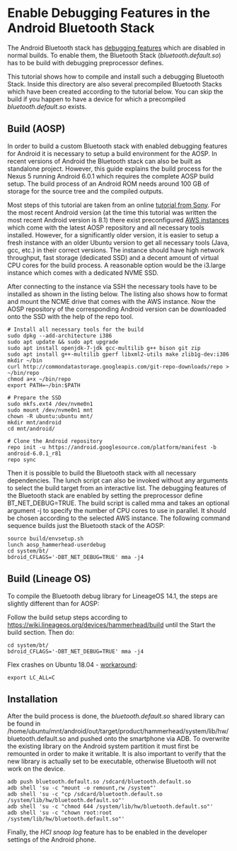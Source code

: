 Enable Debugging Features in the Android Bluetooth Stack
========================================================

The Android Bluetooth stack has [debugging features](https://chromium.googlesource.com/aosp/platform/system/bt/+/master/doc/network_ports.md)
which are disabled in normal builds. To enable them, the Bluetooth Stack
(*bluetooth.default.so*) has to be build with debugging preprocessor defines.

This tutorial shows how to compile and install such a debugging Bluetooth Stack.
Inside this directory are also several precompiled Bluetooth Stacks which have
been created according to the tutorial below. You can skip the build if you
happen to have a device for which a precompiled *bluetooth.default.so* exists.


Build (AOSP)
------------

In order to build a custom Bluetooth stack with enabled debugging features for
Android it is necessary to setup a build environment for the AOSP. In recent
versions of Android the Bluetooth stack can also be built as standalone
project. However, this guide explains the build process for the Nexus 5 running
Android 6.0.1 which requires the complete AOSP build setup. The build process of
an Android ROM needs around 100 GB of storage for the source tree and the
compiled outputs.

Most steps of this tutorial are taken from an online [tutorial from
Sony](https://developer.sonymobile.com/open-devices/aosp-build-instructions/how-to-build-aosp-marshmallow-for-unlocked-xperia-devices/).
For the most recent Android version (at the time this tutorial was written the
most recent Android version is 8.1) there exist preconfigured [AWS
instances](https://aws.amazon.com/marketplace/pp/B01AOKYCZY) which come with
the latest AOSP repository and all necessary tools installed. However, for a
significantly older version, it is easier to setup a fresh instance with an
older Ubuntu version to get all necessary tools (Java, gcc, etc.) in their
correct versions. The instance should have high network throughput, fast
storage (dedicated SSD) and a decent amount of virtual CPU cores for the build
process. A reasonable option would be the i3.large instance which comes with a
dedicated NVME SSD.

After connecting to the instance via SSH the necessary tools have to be
installed as shown in the listing below. The listing also shows how to format
and mount the NCME drive that comes with the AWS instance. Now the AOSP
repository of the corresponding Android version can be downloaded onto the SSD
with the help of the repo tool.

    # Install all necessary tools for the build
    sudo dpkg --add-architecture i386
    sudo apt update && sudo apt upgrade
    sudo apt install openjdk-7-jdk gcc-multilib g++ bison git zip
    sudo apt install g++-multilib gperf libxml2-utils make zlib1g-dev:i386
    mkdir ~/bin
    curl http://commondatastorage.googleapis.com/git-repo-downloads/repo > ~/bin/repo
    chmod a+x ~/bin/repo
    export PATH=~/bin:$PATH
    
    # Prepare the SSD
    sudo mkfs.ext4 /dev/nvme0n1 
    sudo mount /dev/nvme0n1 mnt
    chown -R ubuntu:ubuntu mnt/
    mkdir mnt/android
    cd mnt/android/
    
    # Clone the Android repository
    repo init -u https://android.googlesource.com/platform/manifest -b android-6.0.1_r81
    repo sync

Then it is possible to build the Bluetooth stack with all necessary
dependencies. The lunch script can also be invoked without any arguments to
select the build target from an interactive list. The debugging features of the
Bluetooth stack are enabled by setting the preprocessor define
BT_NET_DEBUG=TRUE. The build script is called mma and takes an optional
argument -j to specify the number of CPU cores to use in parallel. It should be
chosen according to the selected AWS instance. The following command sequence
builds just the Bluetooth stack of the AOSP:

    source build/envsetup.sh
    lunch aosp_hammerhead-userdebug
    cd system/bt/
    bdroid_CFLAGS='-DBT_NET_DEBUG=TRUE' mma -j4


Build (Lineage OS)
------------------

To compile the Bluetooth debug library for LineageOS 14.1, the steps are
slightly different than for AOSP:

Follow the build setup steps according to https://wiki.lineageos.org/devices/hammerhead/build
until the Start the build section. Then do:

    cd system/bt/
    bdroid_CFLAGS='-DBT_NET_DEBUG=TRUE' mma -j4

Flex crashes on Ubuntu 18.04 - [workaround](https://stackoverflow.com/questions/49301627/android-7-1-2-armv7):

    export LC_ALL=C


Installation
------------

After the build process is done, the *bluetooth.default.so* shared library can be
found in /home/ubuntu/mnt/android/out/target/product/hammerhead/system/lib/hw/bluetooth.default.so
and pushed onto the smartphone via ADB. To overwrite the existing library on
the Android system partition it must first be remounted in order to make it
writable. It is also important to verify that the new library is actually set
to be executable, otherwise Bluetooth will not work on the device.

    adb push bluetooth.default.so /sdcard/bluetooth.default.so
    adb shell 'su -c "mount -o remount,rw /system"'
    adb shell 'su -c "cp /sdcard/bluetooth.default.so /system/lib/hw/bluetooth.default.so"'
    adb shell 'su -c "chmod 644 /system/lib/hw/bluetooth.default.so"'
    adb shell 'su -c "chown root:root /system/lib/hw/bluetooth.default.so"'

Finally, the *HCI snoop log* feature has to be enabled in the developer settings
of the Android phone.
